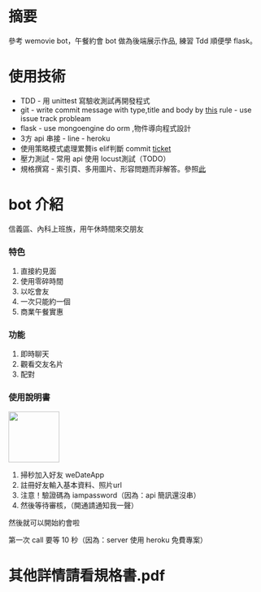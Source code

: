 # 摘要

參考 wemovie bot，午餐約會 bot 做為後端展示作品,  練習 Tdd 順便學 flask。

# 使用技術

- TDD - 用 unittest 寫驗收測試再開發程式
- git 
  \- write commit message with type,title and body by [this](https://wadehuanglearning.blogspot.com/2019/05/commit-commit-commit-why-what-commit.html) rule 
  \- use issue track probleam
- flask - use mongoengine do orm ,物件導向程式設計
- 3方 api 串接
  \- line
  \- heroku
- 使用策略模式處理累贅is elif判斷 commit [ticket](https://github.com/d5269357812/weLunch/commit/fb2677aeab5f84953f345599be7a5d0839199aa0)
- 壓力測試 - 常用 api 使用 locust測試（TODO）
- 規格撰寫 - 索引頁、多用圖片、形容問題而非解答。參照[此](https://stackoverflow.com/questions/379371/what-makes-a-good-spec)

# bot 介紹

信義區、內科上班族，用午休時間來交朋友

### 特色

1. 直接約見面
2. 使用零碎時間
3. 以吃會友
4. 一次只能約一個
5. 商業午餐實惠

### 功能

1. 即時聊天
2. 觀看交友名片
3. 配對

### 使用說明書

<img src="https://i.imgur.com/OBkbD0J.png" width="100" height="100">

1. 掃秒加入好友 weDateApp
2. 註冊好友輸入基本資料、照片url 
3. 注意！驗證碼為 iampassword（因為：api 簡訊還沒串）
4. 然後等待審核，（開通請通知我一聲）

然後就可以開始約會啦

第一次 call 要等 10 秒（因為：server 使用 heroku 免費專案）

# 其他詳情請看規格書.pdf

